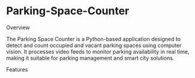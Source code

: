 # Parking-Space-Counter

Overview

The Parking Space Counter is a Python-based application designed to detect and count occupied and vacant parking spaces using computer vision. It processes video feeds to monitor parking availability in real time, making it suitable for parking management and smart city solutions.

Features

